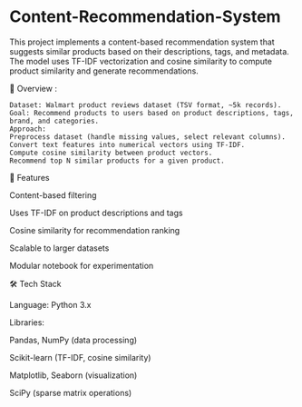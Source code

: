# Content-Recommendation-System

This project implements a content-based recommendation system that suggests similar products based on their descriptions, tags, and metadata. The model uses TF-IDF vectorization and cosine similarity to compute product similarity and generate recommendations.

📌 Overview :

    Dataset: Walmart product reviews dataset (TSV format, ~5k records).
    Goal: Recommend products to users based on product descriptions, tags, brand, and categories.
    Approach:
    Preprocess dataset (handle missing values, select relevant columns).
    Convert text features into numerical vectors using TF-IDF.
    Compute cosine similarity between product vectors.
    Recommend top N similar products for a given product.

🚀 Features

Content-based filtering

Uses TF-IDF on product descriptions and tags

Cosine similarity for recommendation ranking

Scalable to larger datasets

Modular notebook for experimentation

🛠️ Tech Stack

Language: Python 3.x

Libraries:

Pandas, NumPy (data processing)

Scikit-learn (TF-IDF, cosine similarity)

Matplotlib, Seaborn (visualization)

SciPy (sparse matrix operations)

